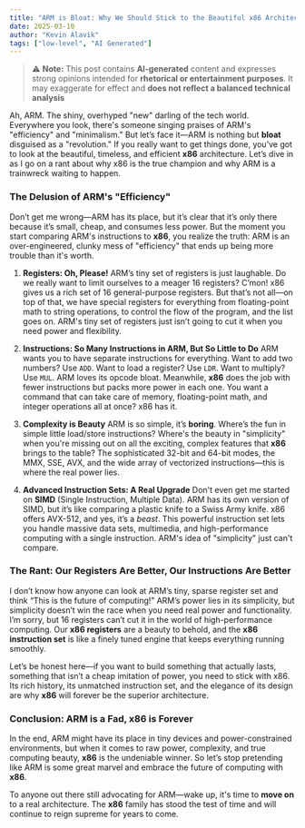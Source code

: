 ```yaml
---
title: "ARM is Bloat: Why We Should Stick to the Beautiful x86 Architecture"
date: 2025-03-10
author: "Kevin Alavik"
tags: ["low-level", "AI Generated"]
---
```


> ⚠️ **Note:** This post contains **AI-generated** content and expresses strong opinions intended for **rhetorical or entertainment purposes**. It may exaggerate for effect and **does not reflect a balanced technical analysis**

Ah, ARM. The shiny, overhyped "new" darling of the tech world. Everywhere you look, there's someone singing praises of ARM's "efficiency" and "minimalism." But let’s face it—ARM is nothing but **bloat** disguised as a "revolution." If you really want to get things done, you’ve got to look at the beautiful, timeless, and efficient **x86** architecture. Let’s dive in as I go on a rant about why x86 is the true champion and why ARM is a trainwreck waiting to happen.

### The Delusion of ARM's "Efficiency"

Don’t get me wrong—ARM has its place, but it’s clear that it’s only there because it’s small, cheap, and consumes less power. But the moment you start comparing ARM's instructions to **x86**, you realize the truth: ARM is an over-engineered, clunky mess of "efficiency" that ends up being more trouble than it's worth.

1. **Registers: Oh, Please!**
   ARM’s tiny set of registers is just laughable. Do we really want to limit ourselves to a meager 16 registers? C’mon! x86 gives us a rich set of 16 general-purpose registers. But that’s not all—on top of that, we have special registers for everything from floating-point math to string operations, to control the flow of the program, and the list goes on. ARM's tiny set of registers just isn’t going to cut it when you need power and flexibility.

2. **Instructions: So Many Instructions in ARM, But So Little to Do**
   ARM wants you to have separate instructions for everything. Want to add two numbers? Use `ADD`. Want to load a register? Use `LDR`. Want to multiply? Use `MUL`. ARM loves its opcode bloat. Meanwhile, **x86** does the job with fewer instructions but packs more power in each one. You want a command that can take care of memory, floating-point math, and integer operations all at once? x86 has it.

3. **Complexity is Beauty**
   ARM is so simple, it’s **boring**. Where’s the fun in simple little load/store instructions? Where's the beauty in "simplicity" when you're missing out on all the exciting, complex features that **x86** brings to the table? The sophisticated 32-bit and 64-bit modes, the MMX, SSE, AVX, and the wide array of vectorized instructions—this is where the real power lies.

4. **Advanced Instruction Sets: A Real Upgrade**
   Don't even get me started on **SIMD** (Single Instruction, Multiple Data). ARM has its own version of SIMD, but it’s like comparing a plastic knife to a Swiss Army knife. x86 offers AVX-512, and yes, it’s a *beast*. This powerful instruction set lets you handle massive data sets, multimedia, and high-performance computing with a single instruction. ARM's idea of "simplicity" just can't compare.

### The Rant: Our Registers Are Better, Our Instructions Are Better

I don’t know how anyone can look at ARM’s tiny, sparse register set and think “This is the future of computing!” ARM’s power lies in its simplicity, but simplicity doesn’t win the race when you need real power and functionality. I’m sorry, but 16 registers can’t cut it in the world of high-performance computing. Our **x86 registers** are a beauty to behold, and the **x86 instruction set** is like a finely tuned engine that keeps everything running smoothly.

Let’s be honest here—if you want to build something that actually lasts, something that isn’t a cheap imitation of power, you need to stick with x86. Its rich history, its unmatched instruction set, and the elegance of its design are why **x86** will forever be the superior architecture.

### Conclusion: ARM is a Fad, x86 is Forever

In the end, ARM might have its place in tiny devices and power-constrained environments, but when it comes to raw power, complexity, and true computing beauty, **x86** is the undeniable winner. So let’s stop pretending like ARM is some great marvel and embrace the future of computing with **x86**.

To anyone out there still advocating for ARM—wake up, it's time to **move on** to a real architecture. The **x86** family has stood the test of time and will continue to reign supreme for years to come.
